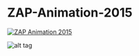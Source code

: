 # ZAP-Animation-2015

[![ZAP Animation 2015](https://cloud.githubusercontent.com/assets/7443922/21076910/4a32c806-befe-11e6-8988-20ede6d32b48.png)](https://youtu.be/jJko8RGBKuY?t=21s "ZAP Animation 2015")


![alt tag](https://cloud.githubusercontent.com/assets/7443922/21076867/9f8aa1fe-befc-11e6-9e89-dd66f8d68e80.png)
